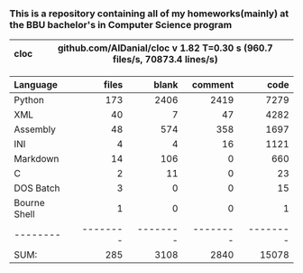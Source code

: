 ### This is a repository containing all of my homeworks(mainly) at the BBU bachelor's in Computer Science program

cloc|github.com/AlDanial/cloc v 1.82  T=0.30 s (960.7 files/s, 70873.4 lines/s)
--- | ---

Language|files|blank|comment|code
:-------|-------:|-------:|-------:|-------:
Python|173|2406|2419|7279
XML|40|7|47|4282
Assembly|48|574|358|1697
INI|4|4|16|1121
Markdown|14|106|0|660
C|2|11|0|23
DOS Batch|3|0|0|15
Bourne Shell|1|0|0|1
--------|--------|--------|--------|--------
SUM:|285|3108|2840|15078
